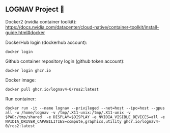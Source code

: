 ## LOGNAV Project 👋

Docker2 (nvidia container toolkit): https://docs.nvidia.com/datacenter/cloud-native/container-toolkit/install-guide.html#docker

DockerHub login (dockerhub account):
```shell
docker login
```

Github container repository login (github token account):
```shell
docker login ghcr.io
```

Docker image:
```shell
docker pull ghcr.io/lognav4-0/ros2:latest
```

Run container:
```shell
docker run -it --name lognav --privileged --net=host --ipc=host --gpus all -w /home/lognav -v /tmp/.X11-unix:/tmp/.X11-unix -v $PWD:/tmp/shared  -e DISPLAY=$DISPLAY -e NVIDIA_VISIBLE_DEVICES=all -e NVIDIA_DRIVER_CAPABILITIES=compute,graphics,utility ghcr.io/lognav4-0/ros2:latest
```
